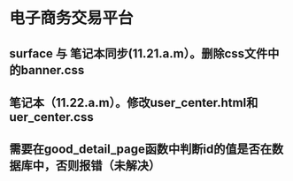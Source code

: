 # 电子商务交易平台
## surface 与 笔记本同步(11.21.a.m）。删除css文件中的banner.css
## 笔记本（11.22.a.m）。修改user_center.html和uer_center.css
## 需要在good_detail_page函数中判断id的值是否在数据库中，否则报错（未解决）
